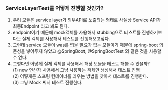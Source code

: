 ### ServiceLayerTest를 어떻게 진행할 것인가?   
1. 우리 모듈은 service layer가 외부API로 노출되는 형태로 사실상 Service API가 최종Endpoint 라고 봐도 된다.
2. endpoint이기 때문에 mock객체를 사용해서 stubbing으로 테스트를 진행하기보다는 실제 객체를 사용해서 테스트를 진행해보고싶다.
3. 그런데 service 모듈이 was를 띄울 필요가 없는 모듈이기 때문에 spring-boot 의존성을 넣어두지 않았고 @SpringBoot, @SpringBootTest 와 같은 것을 사용할 수 없다.
4. 그렇다면 어떻게 실제 객체를 사용해서 해당 모듈을 테스트 해볼 수 있을까?   
(1) new 연산자 사용해서 그냥 사용하는 객체만 생성해서 테스트 진행   
(2) 어떻게든 스프링 컨테이너를 띄우는 방법을 찾아서 테스트를 진행한다.   
(3) 그냥 Mock 써서 테스트 진행한다.   
